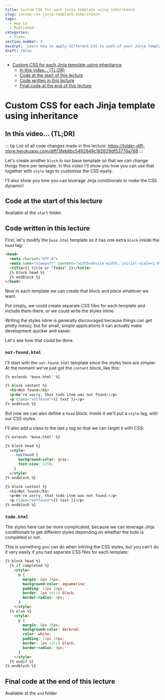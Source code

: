 ```yaml
---
title: Custom CSS for each Jinja template using inheritance
slug: custom-css-jinja-template-inheritance
tags:
  - How to
  - Published
categories:
  - Video
section_number: 9
excerpt: 'Learn how to apply different CSS to each of your Jinja templates in a very straightforward way, by using inheritance.'
draft: false
---
```


- [Custom CSS for each Jinja template using inheritance](#custom-css-for-each-jinja-template-using-inheritance)
  - [In this video... (TL;DR)](#in-this-video-tldr)
  - [Code at the start of this lecture](#code-at-the-start-of-this-lecture)
  - [Code written in this lecture](#code-written-in-this-lecture)
  - [Final code at the end of this lecture](#final-code-at-the-end-of-this-lecture)

# Custom CSS for each Jinja template using inheritance

## In this video... (TL;DR)

::: tip
List of all code changes made in this lecture: https://folder-diff-store.herokuapp.com/diff/3feb8bc5492849c182629df53776a768
:::

Let's create another `block` in our base template so that we can change things there per template. In this video I'll show you how you can use that together with `style` tags to customize the CSS easily.

I'll also show you how you can leverage Jinja conditionals to make the CSS dynamic!

## Code at the start of this lecture

Available at the `start` folder.

## Code written in this lecture

First, let's modify the `base.html` template so it has one extra `block` inside the `head` tag:

```html
<head>
  <meta charset="UTF-8">
  <meta name="viewport" content="width=device-width, initial-scale=1.0">
  <title>{{ title or "Todos" }}</title>
  {% block head %}
  {% endblock %}
</head>
```

Now in each template we can create that block and place whatever we want.

Put simply, we could create separate CSS files for each template and include them there, or we could write the styles inline.

Writing the styles inline is generally discouraged because things can get pretty messy, but for small, simple applications it can actually make development quicker and easier.

Let's see how that could be done.

### `not-found.html` <!-- omit in toc -->

I'll start with the `not-found.html` template since the styles here are simpler. At the moment we've just got the `content` block, like this:

```html
{% extends 'base.html' %}

{% block content %}
  <h1>Not found</h1>
  <p>We're sorry, that todo item was not found:</p>
  <p class="notfound">{{ text }}</p>
{% endblock %}
```

But now we can also define a `head` block. Inside it we'll put a `style` tag, with our CSS styles.

I'll also add a class to the last `p` tag so that we can target it with CSS:

```html
{% extends 'base.html' %}

{% block head %}
  <style>
    .notfound {
      background-color: gray;
      font-size: 125%;
    }
  </style>
{% endblock %}

{% block content %}
  <h1>Not found</h1>
  <p>We're sorry, that todo item was not found:</p>
  <p class="notfound">{{ text }}</p>
{% endblock %}
```

### `todo.html` <!-- omit in toc -->

The styles here can be more complicated, because we can leverage Jinja conditionals to get different styles depending on whether the todo is completed or not.

This is something you can do when inlining the CSS styles, but you can't do it very easily if you had separate CSS files for each template:

```html
{% block head %}
  {% if completed %}
    <style>
      p {
        margin: 8px 16px;
        background-color: aquamarine;
        padding: 12px 24px;
        border: 1px solid black;
        border-radius: 4px;
      }
    </style>
  {% else %}
    <style>
      p {
        margin: 8px 16px;
        background-color: darkred;
        color: white;
        padding: 12px 24px;
        border: 1px solid black;
        border-radius: 4px;
      }
    </style>
  {% endif %}
{% endblock %}
```

## Final code at the end of this lecture

Available at the `end` folder.
